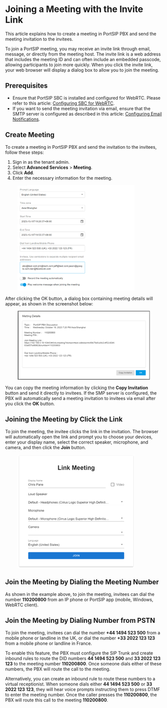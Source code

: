# Joining a Meeting with the Invite Link

This article explains how to create a meeting in PortSIP PBX and send the meeting invitation to the invitees.

To join a PortSIP meeting, you may receive an invite link through email, message, or directly from the meeting host. The invite link is a web address that includes the meeting ID and can often include an embedded passcode, allowing participants to join more quickly. When you click the invite link, your web browser will display a dialog box to allow you to join the meeting.

## Prerequisites

* Ensure that PortSIP SBC is installed and configured for WebRTC. Please refer to this article: [Configuring SBC for WebRTC](../9-configuring-sbc-for-webrtc.md).
* If you want to send the meeting invitation via email, ensure that the SMTP server is configured as described in this article: [Configuring Email Notifications](../configuring-email-notifications.md).

## Create Meeting

To create a meeting in PortSIP PBX and send the invitation to the invitees, follow these steps:

1. Sign in as the tenant admin.
2. Select **Advanced Services** > **Meeting**.
3. Click **Add**.
4. Enter the necessary information for the meeting.

<figure><img src="../../../.gitbook/assets/create_meeting.png" alt="" width="375"><figcaption></figcaption></figure>

After clicking the OK button, a dialog box containing meeting details will appear, as shown in the screenshot below:

<figure><img src="../../../.gitbook/assets/meeting_invitation.png" alt=""><figcaption></figcaption></figure>

You can copy the meeting information by clicking the **Copy Invitation** button and send it directly to invitees. If the SMP server is configured, the PBX will automatically send a meeting invitation to invitees via email after you click the **OK** button.

## Joining the Meeting by Click the Link

To join the meeting, the invitee clicks the link in the invitation. The browser will automatically open the link and prompt you to choose your devices, enter your display name, select the correct speaker, microphone, and camera, and then click the **Join** button.

<figure><img src="../../../.gitbook/assets/link_meeting.png" alt="" width="375"><figcaption></figcaption></figure>

## Join the Meeting by Dialing the Meeting Number

As shown in the example above, to join the meeting, invitees can dial the number **110200800** from an IP phone or PortSIP app (mobile, Windows, WebRTC client).

## Join the Meeting by Dialing Number from PSTN

To join the meeting, invitees can dial the number **+44 1494 523 500** from a mobile phone or landline in the UK, or dial the number **+33 2022 123 123** from a mobile phone or landline in France.

To enable this feature, the PBX must configure the SIP Trunk and create inbound rules to route the DID numbers **44 1494 523 500** and **33 2022 123** **123** to the meeting number **110200800**. Once someone dials either of these numbers, the PBX will route the call to the meeting.

Alternatively, you can create an inbound rule to route these numbers to a virtual receptionist. When someone dials either **44 1494 523 500** or **33 2022 123** **123**, they will hear voice prompts instructing them to press DTMF to enter the meeting number. Once the caller presses the **110200800**, the PBX will route this call to the meeting **110200800**.



